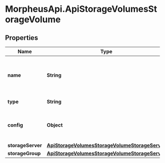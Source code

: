# MorpheusApi.ApiStorageVolumesStorageVolume

## Properties

Name | Type | Description | Notes
------------ | ------------- | ------------- | -------------
**name** | **String** | A unique name scoped to your account for the storage volume | 
**type** | **String** | Storage Type Code or ID | 
**config** | **Object** | Configuration object with parameters that vary by &#x60;type&#x60;. | [optional] 
**storageServer** | [**ApiStorageVolumesStorageVolumeStorageServer**](ApiStorageVolumesStorageVolumeStorageServer.md) |  | 
**storageGroup** | [**ApiStorageVolumesStorageVolumeStorageServer**](ApiStorageVolumesStorageVolumeStorageServer.md) |  | 


